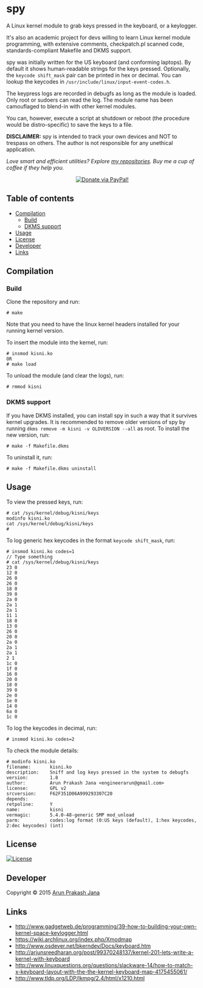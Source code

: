 # spy
A Linux kernel module to grab keys pressed in the keyboard, or a keylogger.

It's also an academic project for devs willing to learn Linux kernel module programming, with extensive comments, checkpatch.pl scanned code, standards-compliant Makefile and DKMS support.

spy was initially written for the US keyboard (and conforming laptops). By default it shows human-readable strings for the keys pressed. Optionally, the `keycode shift_mask` pair can be printed in hex or decimal. You can lookup the keycodes in `/usr/include/linux/input-event-codes.h`.

The keypress logs are recorded in debugfs as long as the module is loaded. Only root or sudoers can read the log. The module name has been camouflaged to blend-in with other kernel modules.

You can, however, execute a script at shutdown or reboot (the procedure would be distro-specific) to save the keys to a file.

**DISCLAIMER:** spy is intended to track your own devices and NOT to trespass on others. The author is not responsible for any unethical application.

*Love smart and efficient utilities? Explore [my repositories](https://github.com/jarun?tab=repositories). Buy me a cup of coffee if they help you.*

<p align="center">
<a href="https://www.paypal.com/cgi-bin/webscr?cmd=_s-xclick&hosted_button_id=RMLTQ76JSXJ4Q"><img src="https://img.shields.io/badge/donate-@PayPal-1eb0fc.svg" alt="Donate via PayPal!" /></a>
</p>

## Table of contents

- [Compilation](#compilation)
    - [Build](#build)
    - [DKMS support](#dkms-support)
- [Usage](#usage)
- [License](#license)
- [Developer](#developer)
- [Links](#links)

## Compilation
### Build
Clone the repository and run:

    # make
Note that you need to have the linux kernel headers installed for your running kernel version.

To insert the module into the kernel, run:

    # insmod kisni.ko
    OR
    # make load

To unload the module (and clear the logs), run:

    # rmmod kisni

### DKMS support
If you have DKMS installed, you can install spy in such a way that it survives kernel upgrades. It is recommended to remove older versions of spy by running `dkms remove -m kisni -v OLDVERSION --all` as root. To install the new version, run:

    # make -f Makefile.dkms

To uninstall it, run:

    # make -f Makefile.dkms uninstall

## Usage
To view the pressed keys, run:

```
# cat /sys/kernel/debug/kisni/keys
modinfo kisni.ko
cat /sys/kernel/debug/kisni/keys
#
```

To log generic hex keycodes in the format `keycode shift_mask`, run:

```
# insmod kisni.ko codes=1
// Type something
# cat /sys/kernel/debug/kisni/keys
23 0
12 0
26 0
26 0
18 0
39 0
2a 0
2a 1
2a 1
11 1
18 0
13 0
26 0
20 0
2a 0
2a 1
2a 1
2 1
1c 0
1f 0
16 0
20 0
18 0
39 0
2e 0
1e 0
14 0
6a 0
1c 0
```

To log the keycodes in decimal, run:

    # insmod kisni.ko codes=2

To check the module details:

```
# modinfo kisni.ko
filename:       kisni.ko
description:    Sniff and log keys pressed in the system to debugfs
version:        1.8
author:         Arun Prakash Jana <engineerarun@gmail.com>
license:        GPL v2
srcversion:     F62F351D06A999293307C20
depends:
retpoline:      Y
name:           kisni
vermagic:       5.4.0-48-generic SMP mod_unload
parm:           codes:log format (0:US keys (default), 1:hex keycodes, 2:dec keycodes) (int)
```

## License
<a href="https://github.com/jarun/googler/blob/master/LICENSE"><img src="https://img.shields.io/badge/license-GPLv2-yellow.svg?maxAge=2592000" alt="License" /></a>

## Developer
Copyright © 2015 [Arun Prakash Jana](mailto:engineerarun@gmail.com)

## Links
- http://www.gadgetweb.de/programming/39-how-to-building-your-own-kernel-space-keylogger.html
- https://wiki.archlinux.org/index.php/Xmodmap
- http://www.osdever.net/bkerndev/Docs/keyboard.htm
- http://arjunsreedharan.org/post/99370248137/kernel-201-lets-write-a-kernel-with-keyboard
- http://www.linuxquestions.org/questions/slackware-14/how-to-match-x-keyboard-layout-with-the-the-kernel-keyboard-map-4175455061/
- http://www.tldp.org/LDP/lkmpg/2.4/html/x1210.html
